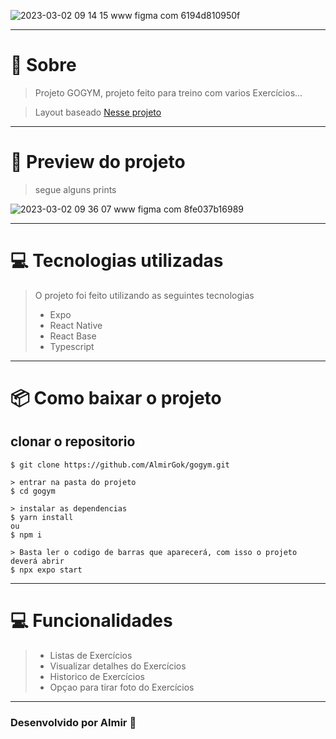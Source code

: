 

![2023-03-02 09 14 15 www figma com 6194d810950f](https://user-images.githubusercontent.com/103596010/222425990-304cbb54-916c-4212-a88c-df421649e68d.png)

<hr>

# 🤔 Sobre 
> Projeto GOGYM, projeto feito para treino com varios Exercícios...

>Layout baseado [Nesse projeto](https://www.figma.com/file/tZFxusL3NlBUPQJltlgkzj/Ignite-Gym-(Community)?node-id=37%3A6&t=WziEdt7Yg9ne5xHg-0) 

<hr>

# 📱 Preview do projeto

>segue alguns prints


![2023-03-02 09 36 07 www figma com 8fe037b16989](https://user-images.githubusercontent.com/103596010/222430646-12a19d6a-327c-4496-9389-94fd4017b7f0.png)


<hr>

# 💻 Tecnologias utilizadas

> O projeto foi feito utilizando as seguintes tecnologias
> - Expo
> - React Native
> - React Base
> - Typescript

<hr>

# 📦 Como baixar o projeto

## clonar o repositorio
  ```
  $ git clone https://github.com/AlmirGok/gogym.git

  > entrar na pasta do projeto
  $ cd gogym

  > instalar as dependencias
  $ yarn install
  ou
  $ npm i

  > Basta ler o codigo de barras que aparecerá, com isso o projeto deverá abrir
  $ npx expo start
```
<hr>

# 💻 Funcionalidades

> - Listas de Exercícios 
> - Visualizar detalhes do Exercícios
> - Historico de Exercícios
> - Opçao para tirar foto do Exercícios

<hr>

### Desenvolvido por Almir 🤖
